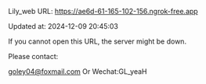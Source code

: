 Lily_web URL: https://ae6d-61-165-102-156.ngrok-free.app

Updated at: 2024-12-09 20:45:03

If you cannot open this URL, the server might be down.

Please contact: 

goley04@foxmail.com Or Wechat:GL_yeaH